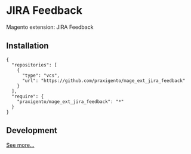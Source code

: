 # JIRA Feedback

Magento extension: JIRA Feedback


## Installation

    {
      "repositories": [
        {
          "type": "vcs",
          "url": "https://github.com/praxigento/mage_ext_jira_feedback"
        }
      ],
      "require": {
        "praxigento/mage_ext_jira_feedback": "*"
      }
    }


## Development

[See more...](./test/README.md)
